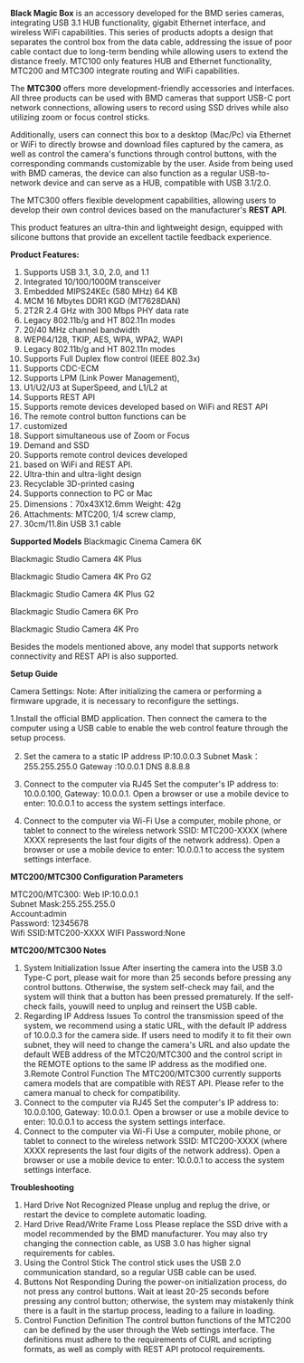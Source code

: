 **Black Magic Box** is an accessory developed for the BMD series cameras, integrating USB 3.1 HUB functionality, gigabit Ethernet interface, and wireless WiFi capabilities. This series of products adopts a design that separates the control box from the data cable, addressing the issue of poor cable contact due to long-term bending while allowing users to extend the distance freely.
MTC100 only features HUB and Ethernet functionality, MTC200 and MTC300 integrate routing and WiFi capabilities.

The **MTC300** offers more development-friendly accessories and interfaces. All three products can be used with BMD cameras that support USB-C port network connections, allowing users to record using SSD drives while also utilizing zoom or focus control sticks. 

Additionally, users can connect this box to a desktop (Mac/Pc) via Ethernet or WiFi to directly browse and download files captured by the camera, as well as control the camera's functions through control buttons, with the corresponding commands customizable by the user.
Aside from being used with BMD cameras, the device can also function as a regular USB-to-network device and can serve as a HUB, compatible with USB 3.1/2.0. 

The MTC300 offers flexible development capabilities, allowing users to develop their own control devices based on the manufacturer's **REST API**.

This product features an ultra-thin and lightweight design, equipped with silicone buttons that provide an excellent tactile feedback experience.

**Product Features:**
1.	Supports USB 3.1, 3.0, 2.0, and 1.1
2.	Integrated 10/100/1000M transceiver
3.	Embedded MIPS24KEc (580 MHz)  64 KB 
4.	MCM 16 Mbytes DDR1 KGD (MT7628DAN)
5.	2T2R 2.4 GHz with 300 Mbps PHY data rate
6.	Legacy 802.11b/g and HT 802.11n modes
7.	20/40 MHz channel bandwidth
8.	WEP64/128, TKIP, AES, WPA, WPA2, WAPI
9.	Legacy 802.11b/g and HT 802.11n modes
10.	Supports Full Duplex flow control (IEEE 802.3x)
11.	Supports CDC-ECM
12.	Supports LPM (Link Power Management),
13.	U1/U2/U3 at SuperSpeed, and L1/L2 at
14.	Supports REST API 
15.	Supports remote devices developed based on WiFi and REST API
16.	The remote control button functions can be
17.	customized
18.	Support simultaneous use of Zoom or Focus
19.	Demand and SSD
20.	Supports remote control devices developed
21.	based on WiFi and REST API.
22.	Ultra-thin and ultra-light design
23.	Recyclable 3D-printed casing
24.	Supports connection to PC or Mac 
25.	Dimensions：70x43X12.6mm Weight: 42g
26.	Attachments: MTC200, 1/4 screw clamp, 
27.	30cm/11.8in USB 3.1 cable

**Supported Models**
Blackmagic Cinema Camera 6K

Blackmagic Studio Camera 4K Plus

Blackmagic Studio Camera 4K Pro G2 

Blackmagic Studio Camera 4K Plus G2 

Blackmagic Studio Camera 6K Pro

Blackmagic Studio Camera 4K Pro

Besides the models mentioned above, any model that supports network connectivity and REST API is also supported.

**Setup Guide**

Camera Settings:
Note: After initializing the camera or performing a firmware upgrade, it is necessary to reconfigure the settings.

1.Install the official BMD application. 
Then connect the camera to the computer using a USB cable to enable the web control feature through the setup process.

2. Set the camera to a static IP address
IP:10.0.0.3  Subnet Mask：255.255.255.0  Gateway :10.0.0.1  DNS 8.8.8.8

1.	Connect to the computer via RJ45
Set the computer's IP address to: 10.0.0.100, Gateway: 10.0.0.1.
Open a browser or use a mobile device to enter: 10.0.0.1 to access the system settings interface.

2.	Connect to the computer via Wi-Fi
Use a computer, mobile phone, or tablet to connect to the wireless network SSID: MTC200-XXXX (where XXXX represents the last four digits of the network address).
Open a browser or use a mobile device to enter: 10.0.0.1 to access the system settings interface.

**MTC200/MTC300 Configuration Parameters**

MTC200/MTC300:
Web IP:10.0.0.1   
Subnet Mask:255.255.255.0   
Account:admin  
Password: 12345678  
Wifi SSID:MTC200-XXXX
WIFI Password:None

**MTC200/MTC300 Notes**
1.  System Initialization Issue
After inserting the camera into the USB 3.0 Type-C port, please wait for more than 25 seconds before pressing any control buttons. Otherwise, the system self-check may fail, and the system will think that a button has been pressed prematurely. If the self-check fails, youwill need to unplug and reinsert the USB cable.
2. Regarding IP Address Issues
To control the transmission speed of the system, we recommend using a static URL, with the default IP address of 10.0.0.3 for the camera side. If users need to modify it to fit their own subnet, they will need to change the camera's URL and also update the default WEB address of the MTC20/MTC300 and the control script in the REMOTE options to the same IP address as the modified one. 
3.Remote Control Function
The MTC200/MTC300 currently supports camera models that are compatible with REST API. Please refer to the camera manual to check for compatibility.
4.	Connect to the computer via RJ45
Set the computer's IP address to: 10.0.0.100, Gateway: 10.0.0.1.
Open a browser or use a mobile device to enter: 10.0.0.1 to access the system settings interface.
5.	Connect to the computer via Wi-Fi
Use a computer, mobile phone, or tablet to connect to the wireless network SSID: MTC200-XXXX (where XXXX represents the last four digits of the network address).
Open a browser or use a mobile device to enter: 10.0.0.1 to access the system settings interface.

**Troubleshooting**
1.	Hard Drive Not Recognized
Please unplug and replug the drive, or restart the device to complete automatic loading.
2.	Hard Drive Read/Write Frame Loss
Please replace the SSD drive with a model recommended by the BMD manufacturer. You may also try changing the connection cable, as USB 3.0 has higher signal requirements for cables.
3.	Using the Control Stick
The control stick uses the USB 2.0 communication standard, so a regular USB cable can be used.
4.	Buttons Not Responding
During the power-on initialization process, do not press any control buttons. Wait at least 20-25 seconds before pressing any control button; otherwise, the system may mistakenly think there is a fault in the startup process, leading to a failure in loading.
5.	Control Function Definition
The control button functions of the MTC200 can be defined by the user through the Web settings interface. The definitions must adhere to the requirements of CURL and scripting formats, as well as comply with REST API protocol requirements.

